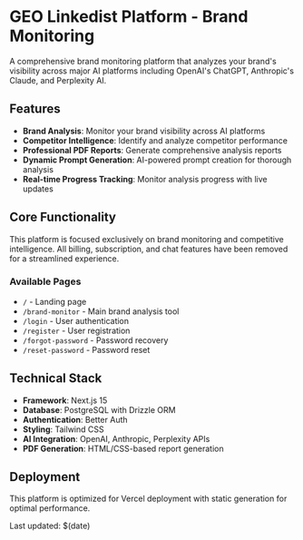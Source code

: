 # GEO Linkedist Platform - Brand Monitoring

A comprehensive brand monitoring platform that analyzes your brand's visibility across major AI platforms including OpenAI's ChatGPT, Anthropic's Claude, and Perplexity AI.

## Features

- **Brand Analysis**: Monitor your brand visibility across AI platforms
- **Competitor Intelligence**: Identify and analyze competitor performance  
- **Professional PDF Reports**: Generate comprehensive analysis reports
- **Dynamic Prompt Generation**: AI-powered prompt creation for thorough analysis
- **Real-time Progress Tracking**: Monitor analysis progress with live updates

## Core Functionality

This platform is focused exclusively on brand monitoring and competitive intelligence. All billing, subscription, and chat features have been removed for a streamlined experience.

### Available Pages
- `/` - Landing page
- `/brand-monitor` - Main brand analysis tool
- `/login` - User authentication
- `/register` - User registration
- `/forgot-password` - Password recovery
- `/reset-password` - Password reset

## Technical Stack

- **Framework**: Next.js 15
- **Database**: PostgreSQL with Drizzle ORM
- **Authentication**: Better Auth
- **Styling**: Tailwind CSS
- **AI Integration**: OpenAI, Anthropic, Perplexity APIs
- **PDF Generation**: HTML/CSS-based report generation

## Deployment

This platform is optimized for Vercel deployment with static generation for optimal performance.

Last updated: $(date)
